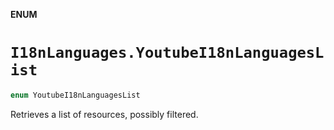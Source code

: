 **ENUM**

# `I18nLanguages.YoutubeI18nLanguagesList`

```swift
enum YoutubeI18nLanguagesList
```

Retrieves a list of resources, possibly filtered.

